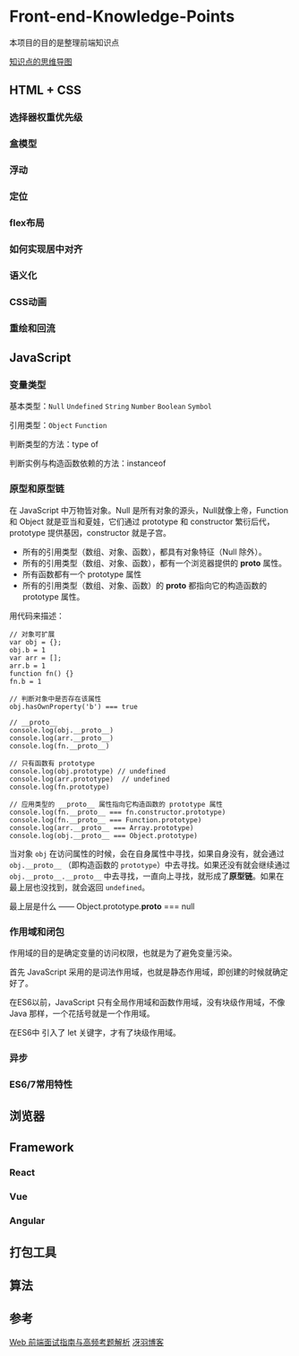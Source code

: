 # Front-end-Knowledge-Points
本项目的目的是整理前端知识点

[知识点的思维导图](http://naotu.baidu.com/file/dbef5fd56e74b51ead825bcd83f38a56?token=2f6920a3f522cca8)

## HTML + CSS

### 选择器权重优先级

### 盒模型

### 浮动

### 定位

### flex布局

### 如何实现居中对齐

### 语义化

### CSS动画

### 重绘和回流

## JavaScript

### 变量类型

基本类型：`Null` `Undefined` `String` `Number` `Boolean` `Symbol` 

引用类型：`Object` `Function`

判断类型的方法：type of

判断实例与构造函数依赖的方法：instanceof

### 原型和原型链

在 JavaScript 中万物皆对象。Null 是所有对象的源头，Null就像上帝，Function 和 Object 就是亚当和夏娃，它们通过 prototype 和 constructor 繁衍后代，prototype 提供基因，constructor 就是子宫。

* 所有的引用类型（数组、对象、函数），都具有对象特征（Null 除外）。
* 所有的引用类型（数组、对象、函数），都有一个浏览器提供的 __proto__ 属性。
* 所有函数都有一个 prototype 属性
* 所有的引用类型（数组、对象、函数）的 __proto__ 都指向它的构造函数的 prototype 属性。

用代码来描述：

```
// 对象可扩展
var obj = {};
obj.b = 1
var arr = [];
arr.b = 1
function fn() {}
fn.b = 1 

// 判断对象中是否存在该属性
obj.hasOwnProperty('b') === true

// __proto__
console.log(obj.__proto__)
console.log(arr.__proto__)
console.log(fn.__proto__)

// 只有函数有 prototype
console.log(obj.prototype) // undefined
console.log(arr.prototype)	// undefined
console.log(fn.prototype)

// 应用类型的 __proto__ 属性指向它构造函数的 prototype 属性
console.log(fn.__proto__ === fn.constructor.prototype)                
console.log(fn.__proto__ === Function.prototype)                
console.log(arr.__proto__ === Array.prototype)                
console.log(obj.__proto__ === Object.prototype) 
```

当对象 `obj` 在访问属性的时候，会在自身属性中寻找，如果自身没有，就会通过 `obj.__proto__` （即构造函数的 `prototype`）中去寻找。如果还没有就会继续通过 `obj.__proto__.__proto__` 中去寻找，一直向上寻找，就形成了**原型链**。如果在最上层也没找到，就会返回 `undefined`。

最上层是什么 —— Object.prototype.__proto__ === null

### 作用域和闭包

作用域的目的是确定变量的访问权限，也就是为了避免变量污染。

首先 JavaScript 采用的是词法作用域，也就是静态作用域，即创建的时候就确定好了。

在ES6以前，JavaScript 只有全局作用域和函数作用域，没有块级作用域，不像 Java 那样，一个花括号就是一个作用域。

在ES6中 引入了 let 关键字，才有了块级作用域。

### 异步

### ES6/7常用特性

## 浏览器

## Framework

### React

### Vue

### Angular

## 打包工具

## 算法

## 参考
[Web 前端面试指南与高频考题解析](https://juejin.im/book/5a8f9ddcf265da4e9f6fb959)
[冴羽博客](https://github.com/mqyqingfeng/Blog)

